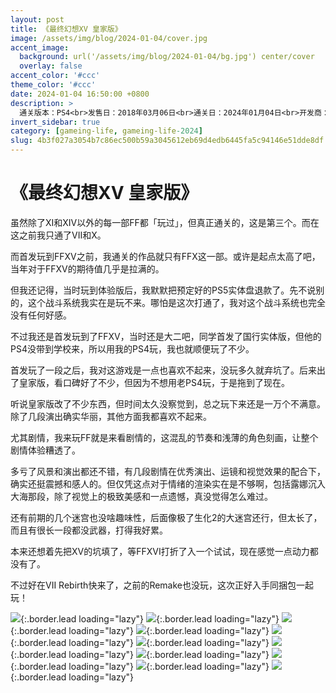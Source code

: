 ```yaml
---
layout: post
title: 《最终幻想XV 皇家版》
image: /assets/img/blog/2024-01-04/cover.jpg
accent_image: 
  background: url('/assets/img/blog/2024-01-04/bg.jpg') center/cover
  overlay: false
accent_color: '#ccc'
theme_color: '#ccc'
date: 2024-01-04 16:50:00 +0800
description: >
  通关版本：PS4<br>发售日：2018年03月06日<br>通关日：2024年01月04日<br>开发商：SQUARE ENIX<br>发行商：SIE
invert_sidebar: true
category: [gameing-life, gameing-life-2024]
slug: 4b3f027a3054b7c86ec500b59a3045612eb69d4edb6445fa5c94146e51dde8df
---
```


# 《最终幻想XV 皇家版》

虽然除了XI和XIV以外的每一部FF都「玩过」，但真正通关的，这是第三个。而在这之前我只通了VII和X。

而首发玩到FFXV之前，我通关的作品就只有FFX这一部。或许是起点太高了吧，当年对于FFXV的期待值几乎是拉满的。

但我还记得，当时玩到体验版后，我默默把预定好的PS5实体盘退款了。先不说别的，这个战斗系统我实在是玩不来。哪怕是这次打通了，我对这个战斗系统也完全没有任何好感。

不过我还是首发玩到了FFXV，当时还是大二吧，同学首发了国行实体版，但他的PS4没带到学校来，所以用我的PS4玩，我也就顺便玩了不少。

首发玩了一段之后，我对这游戏是一点也喜欢不起来，没玩多久就弃坑了。后来出了皇家版，看口碑好了不少，但因为不想用老PS4玩，于是拖到了现在。

听说皇家版改了不少东西，但时间太久没察觉到，总之玩下来还是一万个不满意。除了几段演出确实华丽，其他方面我都喜欢不起来。

尤其剧情，我来玩FF就是来看剧情的，这混乱的节奏和浅薄的角色刻画，让整个剧情体验糟透了。

多亏了风景和演出都还不错，有几段剧情在优秀演出、运镜和视觉效果的配合下，确实还挺震撼和感人的。但仅凭这点对于情绪的渲染实在是不够啊，包括露娜沉入大海那段，除了视觉上的极致美感和一点遗憾，真没觉得怎么难过。

还有前期的几个迷宫也没啥趣味性，后面像极了生化2的大迷宫还行，但太长了，而且有很长一段都没武器，打得我好累。

本来还想着先把XV的坑填了，等FFXVI打折了入一个试试，现在感觉一点动力都没有了。

不过好在VII Rebirth快来了，之前的Remake也没玩，这次正好入手同捆包一起玩！

![](/assets/img/blog/2024-01-04/1.jpg){:.border.lead loading="lazy"}
![](/assets/img/blog/2024-01-04/2.jpg){:.border.lead loading="lazy"}
![](/assets/img/blog/2024-01-04/3.jpg){:.border.lead loading="lazy"}
![](/assets/img/blog/2024-01-04/4.jpg){:.border.lead loading="lazy"}
![](/assets/img/blog/2024-01-04/5.jpg){:.border.lead loading="lazy"}
![](/assets/img/blog/2024-01-04/6.jpg){:.border.lead loading="lazy"}
![](/assets/img/blog/2024-01-04/7.jpg){:.border.lead loading="lazy"}
![](/assets/img/blog/2024-01-04/8.jpg){:.border.lead loading="lazy"}
![](/assets/img/blog/2024-01-04/9.jpg){:.border.lead loading="lazy"}
![](/assets/img/blog/2024-01-04/10.jpg){:.border.lead loading="lazy"}
![](/assets/img/blog/2024-01-04/11.jpg){:.border.lead loading="lazy"}